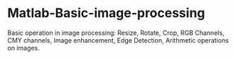 # Matlab-Basic-image-processing
Basic operation in image processing:
Resize,
Rotate,
Crop,
RGB Channels,
CMY channels,
Image enhancement,
Edge Detection,
Arithmetic operations on images.
